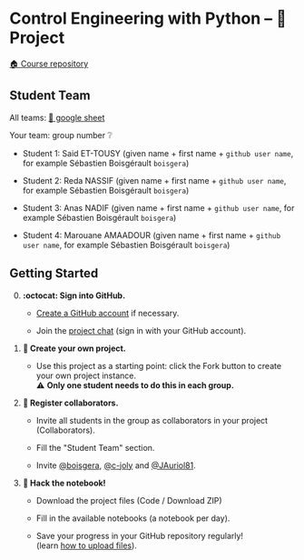 # Control Engineering with Python – 🚀 Project

[:house: Course repository](https://github.com/boisgera/control-engineering-with-python)

## Student Team

All teams: [📝 google sheet](https://docs.google.com/spreadsheets/d/1-o4YxKb9UkuLmMPGsnRVIBShwj0DTkEpT8TB5k3OsYk/edit?usp=sharing)

Your team: group number ❔

  - Student 1: Said ET-TOUSY (given name + first name + `github user name`, for example Sébastien Boisgérault `boisgera`)

  - Student 2: Reda NASSIF (given name + first name + `github user name`, for example Sébastien Boisgérault `boisgera`)
  
  - Student 3: Anas NADIF (given name + first name + `github user name`, for example Sébastien Boisgérault `boisgera`)

  - Student 4: Marouane AMAADOUR (given name + first name + `github user name`, for example Sébastien Boisgérault `boisgera`)

## Getting Started

  0. **:octocat: Sign into GitHub.**   
     
     - [Create a GitHub account](https://github.com/join) if necessary.
     
     - Join the [project chat](https://gitter.im/control-engineering-with-python/community?utm_source=share-link&utm_medium=link&utm_campaign=share-link)
     (sign in with your GitHub account).

  1. **🎉 Create your own project.**  
     
     - Use this project as a starting point: 
       click the Fork button to create your own project instance.  
       ⚠️ **Only one student needs to do this in each group.**

  2. **👥 Register collaborators.**  
    
       - Invite all students in the group as collaborators in your project (Collaborators).
      
       - Fill the "Student Team" section.

       - Invite [@boisgera](https://github.com/boisgera), 
        [@c-joly](https://github.com/c-joly) and [@JAuriol81](https://github.com/JAuriol81). 

  3. **📔 Hack the notebook!**  
     
     - Download the project files (Code / Download ZIP) 
     
     - Fill in the available notebooks (a notebook per day).

     - Save your progress in your GitHub repository regularly!   
      (learn [how to upload files](https://docs.github.com/en/github/managing-files-in-a-repository/adding-a-file-to-a-repository)).
